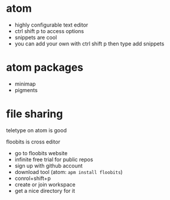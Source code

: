 
# atom
* highly configurable text editor
* ctrl shift p to access options
* snippets are cool
* you can add your own with ctrl shift p then type add snippets 

# atom packages
* minimap
* pigments


# file sharing
teletype on atom is good

floobits is cross editor
* go to floobits website 
* infinite free trial for public repos
* sign up with github account 
* download tool (atom: `apm install floobits`)
* conrol+shift+p
* create or join workspace 
* get a nice directory for it


